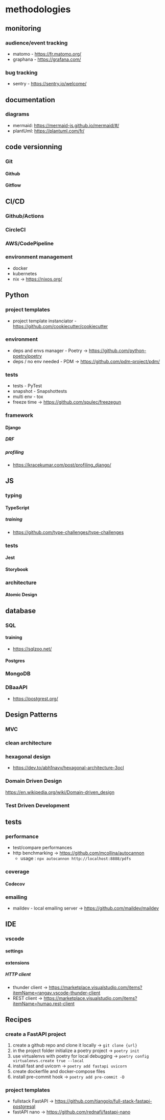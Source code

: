 # methodologies

## monitoring
### audience/event tracking
- matomo - https://fr.matomo.org/
- graphana - https://grafana.com/
### bug tracking
- sentry - https://sentry.io/welcome/

## documentation
### diagrams
- mermaid: https://mermaid-js.github.io/mermaid/#/
- plantUml: https://plantuml.com/fr/

## code versionning
### Git
#### Github
#### Gitflow

## CI/CD
### Github/Actions
### CircleCI
### AWS/CodePipeline
### environment management
- docker
- kubernetes
- nix -> https://nixos.org/

## Python
### project templates
- project template instanciator - https://github.com/cookiecutter/cookiecutter
### environment
- deps and envs manager - Poetry -> https://github.com/python-poetry/poetry
- deps / no env needed - PDM -> https://github.com/pdm-project/pdm/
### tests
- tests - PyTest
- snapshot - Snapshottests
- multi env - tox
- freeze time -> https://github.com/spulec/freezegun
### framework
#### Django
##### DRF
##### profiling
- https://kracekumar.com/post/profiling_django/

## JS
### typing
#### TypeScript
##### training
- https://github.com/type-challenges/type-challenges
### tests
#### Jest
#### Storybook
### architecture
#### Atomic Design

## database
### SQL
#### training
- https://sqlzoo.net/
#### Postgres
### MongoDB
### DBaaAPI
- https://postgrest.org/

## Design Patterns
### MVC
### clean architecture
### hexagonal design
- https://dev.to/abh1navv/hexagonal-architecture-3ocl
### Domain Driven Design
https://en.wikipedia.org/wiki/Domain-driven_design
### Test Driven Development

## tests
### performance
- test/compare performances
- http benchmarking -> https://github.com/mcollina/autocannon
  - usage : `npx autocannon http://localhost:8888/pdfs`
### coverage
#### Codecov
### emailing
- maildev - local emailing server -> https://github.com/maildev/maildev

## IDE
### vscode
#### settings
#### extensions
##### HTTP client
- thunder client -> https://marketplace.visualstudio.com/items?itemName=rangav.vscode-thunder-client
- REST client -> https://marketplace.visualstudio.com/items?itemName=humao.rest-client

## Recipes
### create a FastAPI project
1. create a github repo and clone it locally -> `git clone {url}`
2. in the project folder initialize a poetry project -> `poetry init`
3. use virtualenvs with poetry for local debugging -> `poetry config virtualenvs.create true --local`
4. install fast and uvicorn -> `poetry add fastapi uvicorn`
5. create dockerfile and docker-compose files
6. install pre-commit hook -> `poetry add pre-commit -D`
### project templates
- fullstack FastAPI -> https://github.com/tiangolo/full-stack-fastapi-postgresql
- fastAPI nano -> https://github.com/rednafi/fastapi-nano
